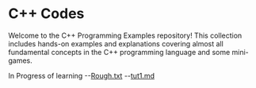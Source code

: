 # C++ Codes

Welcome to the C++ Programming Examples repository! This collection includes hands-on examples and explanations covering almost all fundamental concepts in the C++ programming language and some mini-games.

In Progress of learning
--[Rough.txt](Rough.txt)
--[tut1.md](tut1.md)